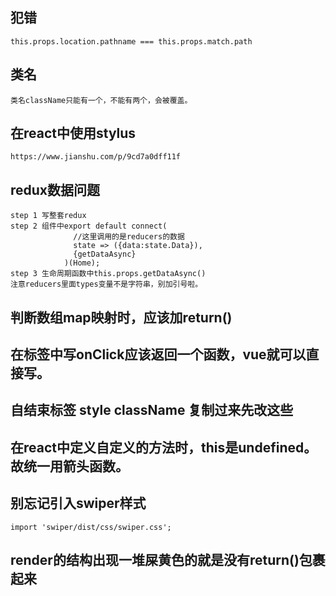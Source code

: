 ## 犯错
    this.props.location.pathname === this.props.match.path

## 类名
    类名className只能有一个，不能有两个，会被覆盖。

## 在react中使用stylus
    https://www.jianshu.com/p/9cd7a0dff11f

## redux数据问题
    step 1 写整套redux
    step 2 组件中export default connect(
                  //这里调用的是reducers的数据
                  state => ({data:state.Data}),
                  {getDataAsync}
                )(Home);
    step 3 生命周期函数中this.props.getDataAsync()
    注意reducers里面types变量不是字符串，别加引号啦。


## 判断数组map映射时，应该加return()

## 在标签中写onClick应该返回一个函数，vue就可以直接写。

## 自结束标签 style className 复制过来先改这些

## 在react中定义自定义的方法时，this是undefined。故统一用箭头函数。

## 别忘记引入swiper样式
    import 'swiper/dist/css/swiper.css';

## render的结构出现一堆屎黄色的就是没有return()包裹起来